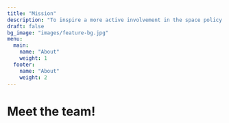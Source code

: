 ```yaml
---
title: "Mission"
description: "To inspire a more active involvement in the space policy making process through education"
draft: false
bg_image: "images/feature-bg.jpg"
menu:
  main:
    name: "About"
    weight: 1
  footer:
    name: "About"
    weight: 2
---
```

# Meet the team!
